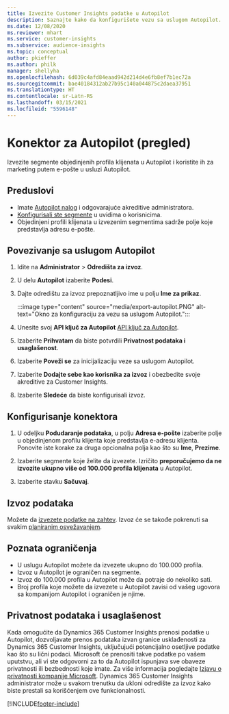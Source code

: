 ```yaml
---
title: Izvezite Customer Insights podatke u Autopilot
description: Saznajte kako da konfigurišete vezu sa uslugom Autopilot.
ms.date: 12/08/2020
ms.reviewer: mhart
ms.service: customer-insights
ms.subservice: audience-insights
ms.topic: conceptual
author: pkieffer
ms.author: philk
manager: shellyha
ms.openlocfilehash: 6d039c4afd84eaad942d214d4e6fb8ef7b1ec72a
ms.sourcegitcommit: bae40184312ab27b95c140a044875c2daea37951
ms.translationtype: HT
ms.contentlocale: sr-Latn-RS
ms.lasthandoff: 03/15/2021
ms.locfileid: "5596148"
---
```

# <a name="connector-for-autopilot-preview"></a>Konektor za Autopilot (pregled)

Izvezite segmente objedinjenih profila klijenata u Autopilot i koristite ih za marketing putem e-pošte u usluzi Autopilot. 

## <a name="prerequisites"></a>Preduslovi

-   Imate [Autopilot nalog](https://www.autopilothq.com/) i odgovarajuće akreditive administratora.
-   [Konfigurisali ste segmente](segments.md) u uvidima o korisnicima.
-   Objedinjeni profili klijenata u izvezenim segmentima sadrže polje koje predstavlja adresu e-pošte.

## <a name="connect-to-autopilot"></a>Povezivanje sa uslugom Autopilot

1. Idite na **Administrator** > **Odredišta za izvoz**.

1. U delu **Autopilot** izaberite **Podesi**.

1. Dajte odredištu za izvoz prepoznatljivo ime u polju **Ime za prikaz**.

   :::image type="content" source="media/export-autopilot.PNG" alt-text="Okno za konfiguraciju za vezu sa uslugom Autopilot.":::

1. Unesite svoj **API ključ za Autopilot** [API ključ za Autopilot](https://autopilot.docs.apiary.io/#).

1. Izaberite **Prihvatam** da biste potvrdili **Privatnost podataka i usaglašenost**.

1. Izaberite **Poveži se** za inicijalizaciju veze sa uslugom Autopilot.

1. Izaberite **Dodajte sebe kao korisnika za izvoz** i obezbedite svoje akreditive za Customer Insights.

1. Izaberite **Sledeće** da biste konfigurisali izvoz.

## <a name="configure-the-connector"></a>Konfigurisanje konektora

1. U odeljku **Podudaranje podataka**, u polju **Adresa e-pošte** izaberite polje u objedinjenom profilu klijenta koje predstavlja e-adresu klijenta. Ponovite iste korake za druga opcionalna polja kao što su **Ime**, **Prezime**.

1. Izaberite segmente koje želite da izvezete. Izričito **preporučujemo da ne izvozite ukupno više od 100.000 profila klijenata** u Autopilot. 

1. Izaberite stavku **Sačuvaj**.

## <a name="export-the-data"></a>Izvoz podataka

Možete da [izvezete podatke na zahtev](export-destinations.md). Izvoz će se takođe pokrenuti sa svakim [planiranim osvežavanjem](system.md#schedule-tab).

## <a name="known-limitations"></a>Poznata ograničenja

- U uslugu Autopilot možete da izvezete ukupno do 100.000 profila.
- Izvoz u Autopilot je ograničen na segmente.
- Izvoz do 100.000 profila u Autopilot može da potraje do nekoliko sati. 
- Broj profila koje možete da izvezete u Autopilot zavisi od vašeg ugovora sa kompanijom Autopilot i ograničen je njime.

## <a name="data-privacy-and-compliance"></a>Privatnost podataka i usaglašenost

Kada omogućite da Dynamics 365 Customer Insights prenosi podatke u Autopilot, dozvoljavate prenos podataka izvan granice usklađenosti za Dynamics 365 Customer Insights, uključujući potencijalno osetljive podatke kao što su lični podaci. Microsoft će prenositi takve podatke po vašem uputstvu, ali vi ste odgovorni za to da Autopilot ispunjava sve obaveze privatnosti ili bezbednosti koje imate. Za više informacija pogledajte [Izjavu o privatnosti kompanije Microsoft](https://go.microsoft.com/fwlink/?linkid=396732).
Dynamics 365 Customer Insights administrator može u svakom trenutku da ukloni odredište za izvoz kako biste prestali sa korišćenjem ove funkcionalnosti.


[!INCLUDE[footer-include](../includes/footer-banner.md)]